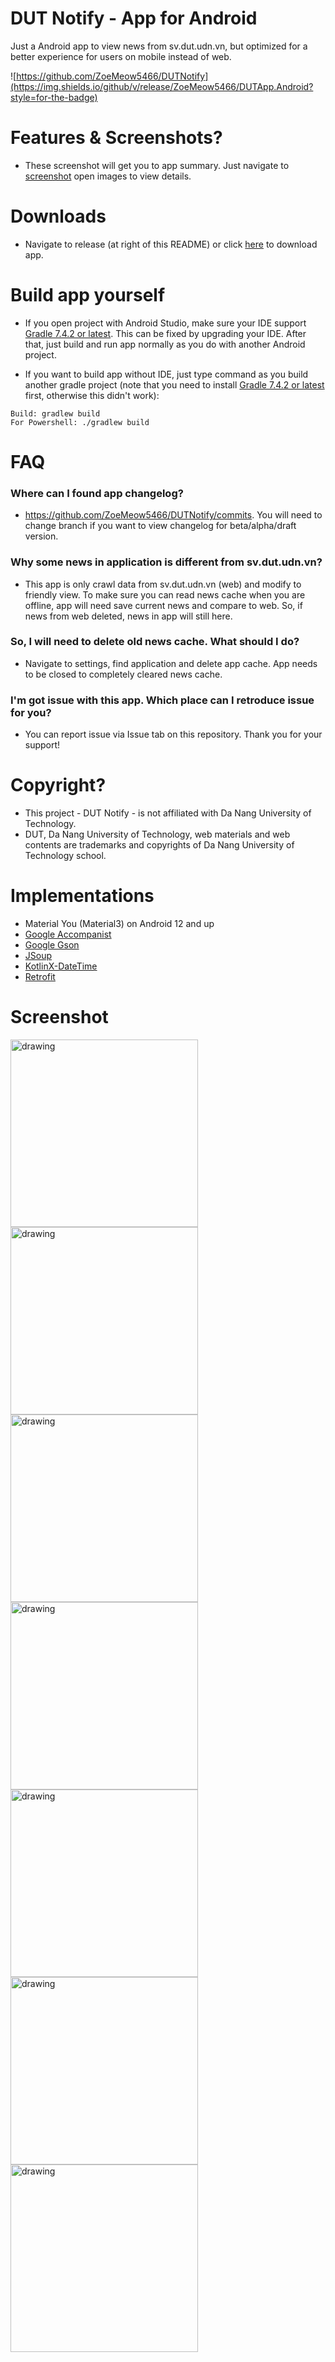 # DUT Notify - App for Android
Just a Android app to view news from sv.dut.udn.vn, but optimized for a better experience for users on mobile instead of web.

![https://github.com/ZoeMeow5466/DUTNotify](https://img.shields.io/github/v/release/ZoeMeow5466/DUTApp.Android?style=for-the-badge)

# Features & Screenshots?
- These screenshot will get you to app summary. Just navigate to [screenshot](#screenshot) open images to view details.

# Downloads
- Navigate to release (at right of this README) or click [here](https://github.com/ZoeMeow5466/DUTNotify/releases) to download app.

# Build app yourself
- If you open project with Android Studio, make sure your IDE support [Gradle 7.4.2 or latest](https://gradle.org/releases/). This can be fixed by upgrading your IDE. After that, just build and run app normally as you do with another Android project.

- If you want to build app without IDE, just type command as you build another gradle project (note that you need to install [Gradle 7.4.2 or latest](https://gradle.org/releases/) first, otherwise this didn't work):

```
Build: gradlew build
For Powershell: ./gradlew build
```

# FAQ

### Where can I found app changelog?
- https://github.com/ZoeMeow5466/DUTNotify/commits. You will need to change branch if you want to view changelog for beta/alpha/draft version.

### Why some news in application is different from sv.dut.udn.vn?
- This app is only crawl data from sv.dut.udn.vn (web) and modify to friendly view. To make sure you can read news cache when you are offline, app will need save current news and compare to web. So, if news from web deleted, news in app will still here.

### So, I will need to delete old news cache. What should I do?
- Navigate to settings, find application and delete app cache. App needs to be closed to completely cleared news cache.

### I'm got issue with this app. Which place can I retroduce issue for you?
- You can report issue via Issue tab on this repository. Thank you for your support!

# Copyright?
- This project - DUT Notify - is not affiliated with Da Nang University of Technology. 
- DUT, Da Nang University of Technology, web materials and web contents are trademarks and copyrights of Da Nang University of Technology school.

# Implementations
- Material You (Material3) on Android 12 and up
- [Google Accompanist](https://github.com/google/accompanist)
- [Google Gson](https://github.com/google/gson)
- [JSoup](https://github.com/jhy/jsoup/)
- [KotlinX-DateTime](https://github.com/Kotlin/kotlinx-datetime)
- [Retrofit](https://github.com/square/retrofit)

# Screenshot

<img src="img/Screenshot_20220904-155315_DUT.png" alt="drawing" style="width:300px;"/>
<img src="img/Screenshot_20220904-155317_DUT.png" alt="drawing" style="width:300px;"/>
<img src="img/Screenshot_20220904-155327_DUT.png" alt="drawing" style="width:300px;"/>
<img src="img/Screenshot_20220904-155331_DUT.png" alt="drawing" style="width:300px;"/>
<img src="img/Screenshot_20220904-155346_DUT.png" alt="drawing" style="width:300px;"/>
<img src="img/Screenshot_20220904-155406_DUT.png" alt="drawing" style="width:300px;"/>
<img src="img/Screenshot_20220904-155451_DUT.png" alt="drawing" style="width:300px;"/>
